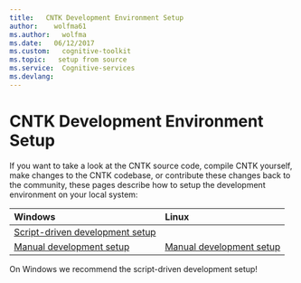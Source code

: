 ```yaml
---
title:   CNTK Development Environment Setup
author:    wolfma61
ms.author:   wolfma
ms.date:   06/12/2017
ms.custom:   cognitive-toolkit
ms.topic:   setup from source
ms.service:  Cognitive-services
ms.devlang: 
---
```


# CNTK Development Environment Setup

If you want to take a look at the CNTK source code, compile CNTK yourself, make changes to the CNTK codebase, or contribute these changes back to the community, these pages describe how to setup the development environment on your local system:

|Windows                  | Linux                   |
|:------------------------|:------------------------|
|[Script-driven development setup](./Setup-CNTK-with-script-on-Windows.md) |
|[Manual development setup](./Setup-CNTK-on-Windows.md) | [Manual development setup](./Setup-CNTK-on-Linux.md)

On Windows we recommend the script-driven development setup!
